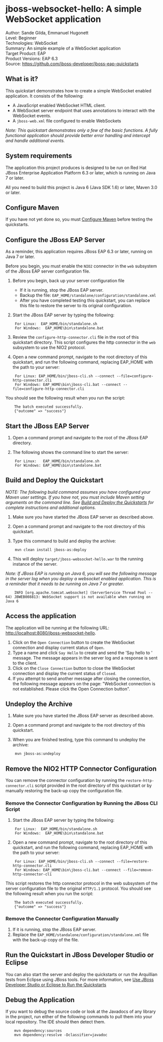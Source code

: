 jboss-websocket-hello: A simple WebSocket application
========================
Author: Sande Gilda, Emmanuel Hugonett   
Level: Beginner  
Technologies: WebSocket  
Summary: An simple example of a WebSocket application  
Target Product: EAP  
Product Versions: EAP 6.3  
Source: <https://github.com/jboss-developer/jboss-eap-quickstarts>  

What is it?
-----------

This quickstart demonstrates how to create a simple WebSocket enabled application. It consists of the following:

* A JavaScript enabled WebSocket HTML client.
* A WebSocket server endpoint that uses annotations to interact with the WebSocket events.
* A `jboss-web.xml` file configured to enable WebSockets

_Note: This quickstart demonstrates only a few of the basic functions. A fully functional application should provide better error handling and intercept and handle additional events._

System requirements
-------------------

The application this project produces is designed to be run on Red Hat JBoss Enterprise Application Platform 6.3 or later, which is running on Java 7 or later.

All you need to build this project is Java 6 (Java SDK 1.6) or later, Maven 3.0 or later. 

 
Configure Maven
---------------

If you have not yet done so, you must [Configure Maven](https://github.com/jboss-developer/jboss-developer-shared-resources/blob/master/guides/CONFIGURE_MAVEN.md#configure-maven-to-build-and-deploy-the-quickstarts) before testing the quickstarts.


Configure the JBoss EAP Server
---------------------------

As a reminder, this application requires JBoss EAP 6.3 or later, running on Java 7 or later.

Before you begin, you must enable the `NIO2` connector in the `web` subsystem of the JBoss EAP server configuration file. 

1. Before you begin, back up your server configuration file
    * If it is running, stop the JBoss EAP server.
    * Backup the file: `EAP_HOME/standalone/configuration/standalone.xml`
    * After you have completed testing this quickstart, you can replace this file to restore the server to its original configuration.
2. Start the JBoss EAP server by typing the following: 

        For Linux:  EAP_HOME/bin/standalone.sh
        For Windows:  EAP_HOME\bin\standalone.bat
3. Review the `configure-http-connector.cli` file in the root of this quickstart directory. This script configures the http connector in the `web` subsystem to use the NIO2 protocol.

4. Open a new command prompt, navigate to the root directory of this quickstart, and run the following command, replacing EAP_HOME with the path to your server:

        For Linux: EAP_HOME/bin/jboss-cli.sh --connect --file=configure-http-connector.cli 
        For Windows: EAP_HOME\bin\jboss-cli.bat --connect --file=configure-http-connector.cli
You should see the following result when you run the script:

        The batch executed successfully.
        {"outcome" => "success"}


Start the JBoss EAP Server
-------------------------

1. Open a command prompt and navigate to the root of the JBoss EAP directory.
2. The following shows the command line to start the server:

        For Linux:   EAP_HOME/bin/standalone.sh
        For Windows: EAP_HOME\bin\standalone.bat

 
Build and Deploy the Quickstart
-------------------------

_NOTE: The following build command assumes you have configured your Maven user settings. If you have not, you must include Maven setting arguments on the command line. See [Build and Deploy the Quickstarts](../README.md#build-and-deploy-the-quickstarts) for complete instructions and additional options._

1. Make sure you have started the JBoss EAP server as described above.
2. Open a command prompt and navigate to the root directory of this quickstart.
3. Type this command to build and deploy the archive:

        mvn clean install jboss-as:deploy

4. This will deploy `target/jboss-websocket-hello.war` to the running instance of the server.

_Note: If JBoss EAP is running on Java 6, you will see the following message in the server log when you deploy a websocket enabled application. This is a reminder that it needs to be running on Java 7 or greater._

        INFO [org.apache.tomcat.websocket] (ServerService Thread Pool -- 64) JBWEB008813: WebSocket support is not available when running on Java 6

Access the application 
---------------------

The application will be running at the following URL: <http://localhost:8080/jboss-websocket-hello>. 

1. Click on the `Open Connection` button to create the WebSocket connection and display current status of `Open`.
2. Type a name and click `Say Hello` to create and send the 'Say hello to <NAME>' message. The message appears in the server log and a response is sent to the client.
3. Click on the `Close Connection` button to close the WebSocket connection and display the current status of `Closed`.
4. If you attempt to send another message after closing the connection, the following message appears on the page: "WebSocket connection is not established. Please click the Open Connection button".


Undeploy the Archive
--------------------

1. Make sure you have started the JBoss EAP server as described above.
2. Open a command prompt and navigate to the root directory of this quickstart.
3. When you are finished testing, type this command to undeploy the archive:

        mvn jboss-as:undeploy


Remove the NIO2  HTTP Connector Configuration
----------------------------

You can remove the connector configuration by running the  `restore-http-connector.cli` script provided in the root directory of this quickstart or by manually restoring the back-up copy the configuration file. 

### Remove the Connector Configuration by Running the JBoss CLI Script

1. Start the JBoss EAP server by typing the following: 

        For Linux:  EAP_HOME/bin/standalone.sh
        For Windows:  EAP_HOME\bin\standalone.bat
2. Open a new command prompt, navigate to the root directory of this quickstart, and run the following command, replacing EAP_HOME with the path to your server:

        For Linux: EAP_HOME/bin/jboss-cli.sh --connect --file=restore-http-connector.cli
        For Windows: EAP_HOME\bin\jboss-cli.bat --connect --file=remove-http-connector-cli
This script restores the http connector protocol in the web subsystem of the server configuration file to the original `HTTP/1.1` protocol. You should see the following result when you run the script:

        The batch executed successfully.
        {"outcome" => "success"}


### Remove the Connector Configuration Manually
1. If it is running, stop the JBoss EAP server.
2. Replace the `EAP_HOME/standalone/configuration/standalone.xml` file with the back-up copy of the file.


Run the Quickstart in JBoss Developer Studio or Eclipse
-------------------------------------
You can also start the server and deploy the quickstarts or run the Arquillian tests from Eclipse using JBoss tools. For more information, see [Use JBoss Developer Studio or Eclipse to Run the Quickstarts](https://github.com/jboss-developer/jboss-developer-shared-resources/blob/master/guides/USE_JDBS.md#use-jboss-developer-studio-or-eclipse-to-run-the-quickstarts) 


Debug the Application
------------------------------------

If you want to debug the source code or look at the Javadocs of any library in the project, run either of the following commands to pull them into your local repository. The IDE should then detect them.

        mvn dependency:sources
        mvn dependency:resolve -Dclassifier=javadoc
  
